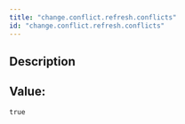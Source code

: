 ```yaml
---
title: "change.conflict.refresh.conflicts"
id: "change.conflict.refresh.conflicts"
---
```

## Description



## Value: 
```
true
```